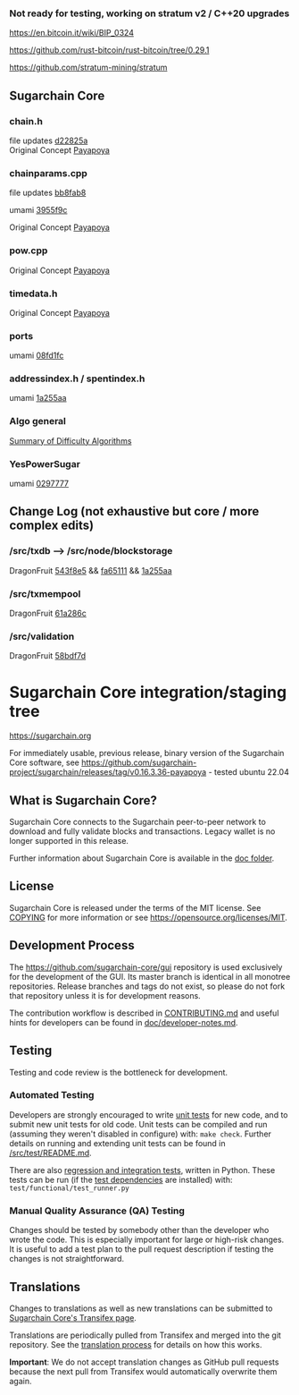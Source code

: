### Not ready for testing, working on stratum v2 / C++20 upgrades

https://en.bitcoin.it/wiki/BIP_0324 

https://github.com/rust-bitcoin/rust-bitcoin/tree/0.29.1 

https://github.com/stratum-mining/stratum

## Sugarchain Core 

### chain.h
file updates [d22825a](https://github.com/sugarchain-project/umami/commit/d22825a648274b7c7ba3beb1caed4a5c8f45a63d)  
Original Concept [Payapoya](https://github.com/sugarchain-project/sugarchain/blob/d2d13cacd9e7c2640a02e6392978a26df06f9eb8/src/chain.h#L36)

### chainparams.cpp
file updates [bb8fab8](https://github.com/sugarchain-project/umami/commit/bb8fab82b2eabd5608b192e0bed18c77c5365b02)

umami [3955f9c](https://github.com/sugarchain-project/umami/blob/main/src/chainparams.cpp)

Original Concept [Payapoya](https://github.com/sugarchain-project/sugarchain/blob/d2d13cacd9e7c2640a02e6392978a26df06f9eb8/src/chainparams.cpp#L143-L170)

### pow.cpp
Original Concept [Payapoya](https://github.com/sugarchain-project/sugarchain/blob/d2d13cacd9e7c2640a02e6392978a26df06f9eb8/src/pow.cpp)

### timedata.h 
Original Concept [Payapoya](https://github.com/sugarchain-project/sugarchain/blob/d2d13cacd9e7c2640a02e6392978a26df06f9eb8/src/timedata.h#L23)

### ports
umami [08fd1fc](https://github.com/sugarchain-project/umami/commit/08fd1fce9f8184936922e21aad569d2bc109622c)

### addressindex.h / spentindex.h 

umami [1a255aa](https://github.com/sugarchain-project/umami/commit/1a255aa8343a6629da95c826e6041bbb7a2b8c17)

### Algo general 
[Summary of Difficulty Algorithms](https://github.com/zawy12/difficulty-algorithms/issues/50)

### YesPowerSugar 

umami [0297777](https://github.com/sugarchain-project/umami/commit/02977772f85b627f0d50e4596fa2f17c2406709c)

## Change Log (not exhaustive but core / more complex edits)

### /src/txdb --> /src/node/blockstorage

DragonFruit [543f8e5](https://github.com/sugarchain-project/umami/commit/543f8e5fa066d13efc9a380569125612b1de4b60) && [fa65111](https://github.com/bitcoin/bitcoin/commit/fa65111b99627289fd47dcfaa5197e0f09b8a50e#diff-114c2880ec1ff2c5293ac65ceda0637bf92c05745b74b58410585a549464a33f) && [1a255aa](https://github.com/sugarchain-project/umami/commit/1a255aa8343a6629da95c826e6041bbb7a2b8c17#diff-cafbe1353eff6084b73fd3b6c3dee603e0827348fdd2fe12dfad1e01003a84ed)

### /src/txmempool 

DragonFruit [61a286c](https://github.com/sugarchain-project/umami/commit/61a286ce364452b5c474dbe6d2083980099a94ce)

### /src/validation 

DragonFruit [58bdf7d](https://github.com/sugarchain-project/umami/commit/58bdf7d015b8f487715f80b526f65f8d0dd5c4f1)


Sugarchain Core integration/staging tree
=====================================

https://sugarchain.org

For immediately usable, previous release, binary version of the Sugarchain Core software, see
https://github.com/sugarchain-project/sugarchain/releases/tag/v0.16.3.36-payapoya - tested ubuntu 22.04

What is Sugarchain Core?
---------------------

Sugarchain Core connects to the Sugarchain peer-to-peer network to download and fully
validate blocks and transactions. Legacy wallet is no longer supported in this release. 

Further information about Sugarchain Core is available in the [doc folder](/doc).

License
-------

Sugarchain Core is released under the terms of the MIT license. See [COPYING](COPYING) for more
information or see https://opensource.org/licenses/MIT.

Development Process
-------------------

The https://github.com/sugarchain-core/gui repository is used exclusively for the
development of the GUI. Its master branch is identical in all monotree
repositories. Release branches and tags do not exist, so please do not fork
that repository unless it is for development reasons.

The contribution workflow is described in [CONTRIBUTING.md](CONTRIBUTING.md)
and useful hints for developers can be found in [doc/developer-notes.md](doc/developer-notes.md).

Testing
-------

Testing and code review is the bottleneck for development.

### Automated Testing

Developers are strongly encouraged to write [unit tests](src/test/README.md) for new code, and to
submit new unit tests for old code. Unit tests can be compiled and run
(assuming they weren't disabled in configure) with: `make check`. Further details on running
and extending unit tests can be found in [/src/test/README.md](/src/test/README.md).

There are also [regression and integration tests](/test), written
in Python.
These tests can be run (if the [test dependencies](/test) are installed) with: `test/functional/test_runner.py`


### Manual Quality Assurance (QA) Testing

Changes should be tested by somebody other than the developer who wrote the
code. This is especially important for large or high-risk changes. It is useful
to add a test plan to the pull request description if testing the changes is
not straightforward.

Translations
------------

Changes to translations as well as new translations can be submitted to
[Sugarchain Core's Transifex page](https://www.transifex.com/sugarchain/sugarchain/).

Translations are periodically pulled from Transifex and merged into the git repository. See the
[translation process](doc/translation_process.md) for details on how this works.

**Important**: We do not accept translation changes as GitHub pull requests because the next
pull from Transifex would automatically overwrite them again.
